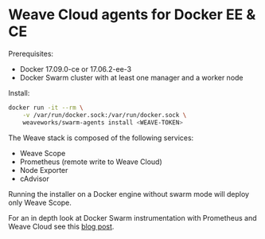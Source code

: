 # Weave Cloud agents for Docker EE & CE

Prerequisites:

* Docker 17.09.0-ce or 17.06.2-ee-3
* Docker Swarm cluster with at least one manager and a worker node

Install:

```bash
docker run -it --rm \
    -v /var/run/docker.sock:/var/run/docker.sock \
    weaveworks/swarm-agents install <WEAVE-TOKEN>
```

The Weave stack is composed of the following services:

* Weave Scope
* Prometheus (remote write to Weave Cloud)
* Node Exporter
* cAdvisor

Running the installer on a Docker engine without swarm mode will deploy only Weave Scope.

For an in depth look at Docker Swarm instrumentation with Prometheus and Weave Cloud see this [blog post](https://www.weave.works/blog/swarmprom-prometheus-monitoring-for-docker-swarm).
